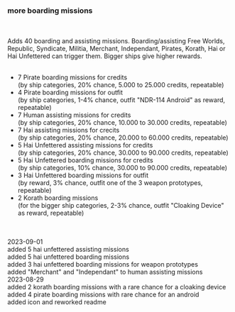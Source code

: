 ### more boarding missions <br>
<br>
<br>
Adds 40 boarding and assisting missions. Boarding/assisting Free Worlds, Republic, Syndicate, Militia, Merchant, Independant, Pirates, Korath, Hai or Hai Unfettered can trigger them. Bigger ships give higher rewards.<br>
<br>
<ul>
<li> 7 Pirate boarding missions for credits<br>
  (by ship categories, 20% chance, 5.000 to 25.000 credits, repeatable)</li>
<li> 4 Pirate boarding missions for outfit<br>
  (by ship categories, 1-4% chance, outfit "NDR-114 Android" as reward, repeatable)</li>
<li> 7 Human assisting missions for credits<br>
  (by ship categories, 20% chance, 10.000 to 30.000 credits, repeatable)</li>
<li> 7 Hai assisting missions for crecits<br>
  (by ship categories, 20% chance, 20.000 to 60.000 credits, repeatable)</li>
<li> 5 Hai Unfettered assisting missions for credits<br>
  (by ship categories, 20% chance, 30.000 to 90.000 credits, repeatable)</li>
<li> 5 Hai Unfettered boarding missions for credits<br>
  (by ship categories, 10% chance, 30.000 to 90.000 credits, repeatable)</li>
<li> 3 Hai Unfettered boarding missions for outfit<br>
  (by reward, 3% chance, outfit one of the 3 weapon prototypes, repeatable)</li>
<li> 2 Korath boarding missions<br>
  (for the bigger ship categories, 2-3% chance, outfit "Cloaking Device" as reward, repeatable)</li>
</ul>
<br>
<br>
2023-09-01<br>
added 5 hai unfettered assisting missions <br>
added 5 hai unfettered boarding missions <br>
added 3 hai unfettered boarding missions for weapon prototypes <br>
added "Merchant" and "Independant" to human assisting missions
<br>
2023-08-29<br>
added 2 korath boarding missions with a rare chance for a cloaking device<br>
added 4 pirate boarding missions with rare chance for an android<br>
added icon and reworked readme<br>
